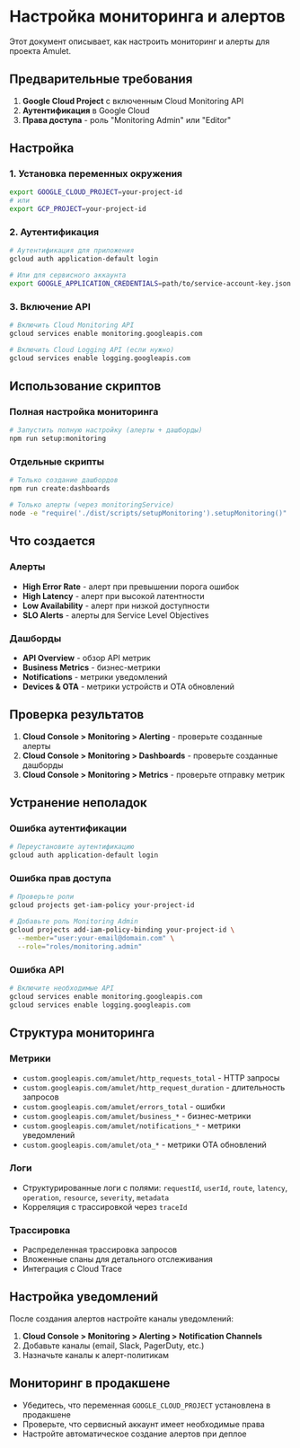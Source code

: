 # Настройка мониторинга и алертов

Этот документ описывает, как настроить мониторинг и алерты для проекта Amulet.

## Предварительные требования

1. **Google Cloud Project** с включенным Cloud Monitoring API
2. **Аутентификация** в Google Cloud
3. **Права доступа** - роль "Monitoring Admin" или "Editor"

## Настройка

### 1. Установка переменных окружения

```bash
export GOOGLE_CLOUD_PROJECT=your-project-id
# или
export GCP_PROJECT=your-project-id
```

### 2. Аутентификация

```bash
# Аутентификация для приложения
gcloud auth application-default login

# Или для сервисного аккаунта
export GOOGLE_APPLICATION_CREDENTIALS=path/to/service-account-key.json
```

### 3. Включение API

```bash
# Включить Cloud Monitoring API
gcloud services enable monitoring.googleapis.com

# Включить Cloud Logging API (если нужно)
gcloud services enable logging.googleapis.com
```

## Использование скриптов

### Полная настройка мониторинга

```bash
# Запустить полную настройку (алерты + дашборды)
npm run setup:monitoring
```

### Отдельные скрипты

```bash
# Только создание дашбордов
npm run create:dashboards

# Только алерты (через monitoringService)
node -e "require('./dist/scripts/setupMonitoring').setupMonitoring()"
```

## Что создается

### Алерты

- **High Error Rate** - алерт при превышении порога ошибок
- **High Latency** - алерт при высокой латентности
- **Low Availability** - алерт при низкой доступности
- **SLO Alerts** - алерты для Service Level Objectives

### Дашборды

- **API Overview** - обзор API метрик
- **Business Metrics** - бизнес-метрики
- **Notifications** - метрики уведомлений
- **Devices & OTA** - метрики устройств и OTA обновлений

## Проверка результатов

1. **Cloud Console > Monitoring > Alerting** - проверьте созданные алерты
2. **Cloud Console > Monitoring > Dashboards** - проверьте созданные дашборды
3. **Cloud Console > Monitoring > Metrics** - проверьте отправку метрик

## Устранение неполадок

### Ошибка аутентификации

```bash
# Переустановите аутентификацию
gcloud auth application-default login
```

### Ошибка прав доступа

```bash
# Проверьте роли
gcloud projects get-iam-policy your-project-id

# Добавьте роль Monitoring Admin
gcloud projects add-iam-policy-binding your-project-id \
  --member="user:your-email@domain.com" \
  --role="roles/monitoring.admin"
```

### Ошибка API

```bash
# Включите необходимые API
gcloud services enable monitoring.googleapis.com
gcloud services enable logging.googleapis.com
```

## Структура мониторинга

### Метрики

- `custom.googleapis.com/amulet/http_requests_total` - HTTP запросы
- `custom.googleapis.com/amulet/http_request_duration` - длительность запросов
- `custom.googleapis.com/amulet/errors_total` - ошибки
- `custom.googleapis.com/amulet/business_*` - бизнес-метрики
- `custom.googleapis.com/amulet/notifications_*` - метрики уведомлений
- `custom.googleapis.com/amulet/ota_*` - метрики OTA обновлений

### Логи

- Структурированные логи с полями: `requestId`, `userId`, `route`, `latency`, `operation`, `resource`, `severity`, `metadata`
- Корреляция с трассировкой через `traceId`

### Трассировка

- Распределенная трассировка запросов
- Вложенные спаны для детального отслеживания
- Интеграция с Cloud Trace

## Настройка уведомлений

После создания алертов настройте каналы уведомлений:

1. **Cloud Console > Monitoring > Alerting > Notification Channels**
2. Добавьте каналы (email, Slack, PagerDuty, etc.)
3. Назначьте каналы к алерт-политикам

## Мониторинг в продакшене

- Убедитесь, что переменная `GOOGLE_CLOUD_PROJECT` установлена в продакшене
- Проверьте, что сервисный аккаунт имеет необходимые права
- Настройте автоматическое создание алертов при деплое

